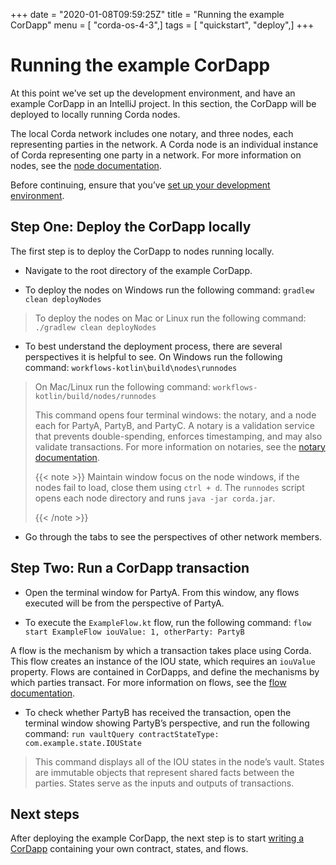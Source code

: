 +++
date = "2020-01-08T09:59:25Z"
title = "Running the example CorDapp"
menu = [ "corda-os-4-3",]
tags = [ "quickstart", "deploy",]
+++


# Running the example CorDapp

At this point we’ve set up the development environment, and have an example CorDapp in an IntelliJ project. In this section, the CorDapp will be deployed to locally running Corda nodes.

The local Corda network includes one notary, and three nodes, each representing parties in the network. A Corda node is an individual instance of Corda representing one party in a network. For more information on nodes, see the [node documentation](./key-concepts-node.html).

Before continuing, ensure that you’ve [set up your development environment](./quickstart-index.html).


## Step One: Deploy the CorDapp locally

The first step is to deploy the CorDapp to nodes running locally.


* Navigate to the root directory of the example CorDapp.


* To deploy the nodes on Windows run the following command: `gradlew clean deployNodes`


> 
> To deploy the nodes on Mac or Linux run the following command: `./gradlew clean deployNodes`


* To best understand the deployment process, there are several perspectives it is helpful to see. On Windows run the following command: `workflows-kotlin\build\nodes\runnodes`


> 
> On Mac/Linux run the following command: `workflows-kotlin/build/nodes/runnodes`
> 
> This command opens four terminal windows: the notary, and a node each for PartyA, PartyB, and PartyC. A notary is a validation service that prevents double-spending, enforces timestamping, and may also validate transactions. For more information on notaries, see the [notary documentation](./key-concepts-notaries.html).
> 
> 
> {{< note >}}
> Maintain window focus on the node windows, if the nodes fail to load, close them using `ctrl + d`. The `runnodes` script opens each node directory and runs `java -jar corda.jar`.
> 
> {{< /note >}}

* Go through the tabs to see the perspectives of other network members.



## Step Two: Run a CorDapp transaction


* Open the terminal window for PartyA. From this window, any flows executed will be from the perspective of PartyA.


* To execute the `ExampleFlow.kt` flow, run the following command: `flow start ExampleFlow iouValue: 1, otherParty: PartyB`

A flow is the mechanism by which a transaction takes place using Corda. This flow creates an instance of the IOU state, which requires an `iouValue` property. Flows are contained in CorDapps, and define the mechanisms by which parties transact. For more information on flows, see the [flow documentation](key-concepts-flows.html).


* To check whether PartyB has received the transaction, open the terminal window showing PartyB’s perspective, and run the following command: `run vaultQuery contractStateType: com.example.state.IOUState`


> 
> This command displays all of the IOU states in the node’s vault. States are immutable objects that represent shared facts between the parties. States serve as the inputs and outputs of transactions.


## Next steps

After deploying the example CorDapp, the next step is to start [writing a CorDapp](./quickstart-build.html) containing your own contract, states, and flows.


